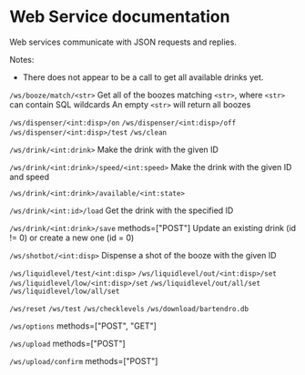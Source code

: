 
Web Service documentation
=========================

Web services communicate with JSON requests and replies.

Notes: 
 * There does not appear to be a call to get all available drinks yet.

`/ws/booze/match/<str>`
    Get all of the boozes matching `<str>`, where `<str>` can contain SQL wildcards
    An empty `<str>` will return all boozes

`/ws/dispenser/<int:disp>/on`
`/ws/dispenser/<int:disp>/off`
`/ws/dispenser/<int:disp>/test`
`/ws/clean`

`/ws/drink/<int:drink>`
    Make the drink with the given ID

`/ws/drink/<int:drink>/speed/<int:speed>`
    Make the drink with the given ID and speed

`/ws/drink/<int:drink>/available/<int:state>`

`/ws/drink/<int:id>/load`
    Get the drink with the specified ID

`/ws/drink/<int:drink>/save` 
        methods=["POST"]
    Update an existing drink (id != 0) or create a new one (id = 0)

`/ws/shotbot/<int:disp>`
    Dispense a shot of the booze with the given ID

`/ws/liquidlevel/test/<int:disp>`
`/ws/liquidlevel/out/<int:disp>/set`
`/ws/liquidlevel/low/<int:disp>/set`
`/ws/liquidlevel/out/all/set`
`/ws/liquidlevel/low/all/set`

`/ws/reset`
`/ws/test`
`/ws/checklevels`
`/ws/download/bartendro.db`

`/ws/options` 
    methods=["POST", "GET"]

`/ws/upload`
    methods=["POST"]

`/ws/upload/confirm`
    methods=["POST"]


